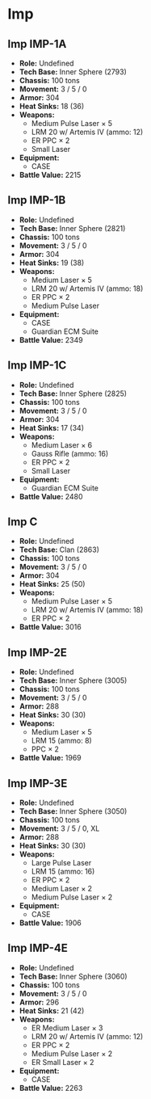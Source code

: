 # Imp
## Imp IMP-1A
- **Role:** Undefined
- **Tech Base:** Inner Sphere (2793)
- **Chassis:** 100 tons
- **Movement:** 3 / 5 / 0
- **Armor:** 304
- **Heat Sinks:** 18 (36)
- **Weapons:**
  - Medium Pulse Laser × 5
  - LRM 20 w/ Artemis IV (ammo: 12)
  - ER PPC × 2
  - Small Laser
- **Equipment:**
  - CASE
- **Battle Value:** 2215

## Imp IMP-1B
- **Role:** Undefined
- **Tech Base:** Inner Sphere (2821)
- **Chassis:** 100 tons
- **Movement:** 3 / 5 / 0
- **Armor:** 304
- **Heat Sinks:** 19 (38)
- **Weapons:**
  - Medium Laser × 5
  - LRM 20 w/ Artemis IV (ammo: 18)
  - ER PPC × 2
  - Medium Pulse Laser
- **Equipment:**
  - CASE
  - Guardian ECM Suite
- **Battle Value:** 2349

## Imp IMP-1C
- **Role:** Undefined
- **Tech Base:** Inner Sphere (2825)
- **Chassis:** 100 tons
- **Movement:** 3 / 5 / 0
- **Armor:** 304
- **Heat Sinks:** 17 (34)
- **Weapons:**
  - Medium Laser × 6
  - Gauss Rifle (ammo: 16)
  - ER PPC × 2
  - Small Laser
- **Equipment:**
  - Guardian ECM Suite
- **Battle Value:** 2480

## Imp C
- **Role:** Undefined
- **Tech Base:** Clan (2863)
- **Chassis:** 100 tons
- **Movement:** 3 / 5 / 0
- **Armor:** 304
- **Heat Sinks:** 25 (50)
- **Weapons:**
  - Medium Pulse Laser × 5
  - LRM 20 w/ Artemis IV (ammo: 18)
  - ER PPC × 2
- **Battle Value:** 3016

## Imp IMP-2E
- **Role:** Undefined
- **Tech Base:** Inner Sphere (3005)
- **Chassis:** 100 tons
- **Movement:** 3 / 5 / 0
- **Armor:** 288
- **Heat Sinks:** 30 (30)
- **Weapons:**
  - Medium Laser × 5
  - LRM 15 (ammo: 8)
  - PPC × 2
- **Battle Value:** 1969

## Imp IMP-3E
- **Role:** Undefined
- **Tech Base:** Inner Sphere (3050)
- **Chassis:** 100 tons
- **Movement:** 3 / 5 / 0, XL
- **Armor:** 288
- **Heat Sinks:** 30 (30)
- **Weapons:**
  - Large Pulse Laser
  - LRM 15 (ammo: 16)
  - ER PPC × 2
  - Medium Laser × 2
  - Medium Pulse Laser × 2
- **Equipment:**
  - CASE
- **Battle Value:** 1906

## Imp IMP-4E
- **Role:** Undefined
- **Tech Base:** Inner Sphere (3060)
- **Chassis:** 100 tons
- **Movement:** 3 / 5 / 0
- **Armor:** 296
- **Heat Sinks:** 21 (42)
- **Weapons:**
  - ER Medium Laser × 3
  - LRM 20 w/ Artemis IV (ammo: 12)
  - ER PPC × 2
  - Medium Pulse Laser × 2
  - ER Small Laser × 2
- **Equipment:**
  - CASE
- **Battle Value:** 2263

